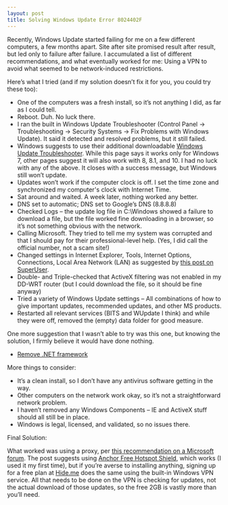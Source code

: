 ```yaml
---
layout: post
title: Solving Windows Update Error 8024402F
---
```


Recently, Windows Update started failing for me on a few different computers, a
few months apart. Site after site promised result after result, but led only to
failure after failure. I accumulated a list of different recommendations, and
what eventually worked for me: Using a VPN to avoid what seemed to be
network-induced restrictions.

<!--more-->

Here’s what I tried (and if my solution doesn’t fix it for you, you could try
these too):

 * One of the computers was a fresh install, so it’s not anything I did, as far
   as I could tell.
 * Reboot. Duh. No luck there.
 * I ran the built in Windows Update Troubleshooter (Control Panel ->
   Troubleshooting -> Security Systems -> Fix Problems with Windows Update).
   It said it detected and resolved problems, but it still failed.
 * Windows suggests to use their additional downloadable
   [Windows Update Troubleshooter](http://windows.microsoft.com/en-us/windows/windows-update-error-80244016-8024402f-c80003fa#1TC=windows-7).
   While this page says it works only for Windows 7, other pages suggest it will
   also work with 8, 8.1, and 10. I had no luck with any of the above. It closes
   with a success message, but Windows still won’t update.
 * Updates won’t work if the computer clock is off. I set the time zone and
   synchronized my computer's clock with Internet Time.
 * Sat around and waited. A week later, nothing worked any better.
 * DNS set to automatic; DNS set to Google’s DNS (8.8.8.8)
 * Checked Logs – the update log file in C:\Windows showed a failure to download
 a file, but the file worked fine downloading in a browser, so it’s not
   something obvious with the network.
 * Calling Microsoft. They tried to tell me my system was corrupted and that I
   should pay for their professional-level help. (Yes, I did call the official
   number, not a scam site!)
 * Changed settings in Internet Explorer, Tools, Internet Options, Connections,
   Local Area Network (LAN) as suggested by [this post on SuperUser](http://superuser.com/a/269909).
 * Double- and Triple-checked that ActiveX filtering was not enabled in my
   DD-WRT router (but I could download the file, so it should be fine anyway)
 * Tried a variety of Windows Update settings – All combinations of how to give
   important updates, recommended updates, and other MS products.
 * Restarted all relevant services (BITS and WUpdate I think) and while they
   were off, removed the (empty) data folder for good measure.

One more suggestion that I wasn’t able to try was this one, but knowing the
solution, I firmly believe it would have done nothing.
 * [Remove .NET framework](http://www.sevenforums.com/windows-updates-activation/255565-windows-update-error-8024402f-2.html)

More things to consider:

 * It’s a clean install, so I don’t have any antivirus software getting in the
   way.
 * Other computers on the network work okay, so it’s not a straightforward
   network problem.
 * I haven’t removed any Windows Components – IE and ActiveX stuff should all
   still be in place.
 * Windows is legal, licensed, and validated, so no issues there.

Final Solution:

What worked was using a proxy, per
[this recommendation on a Microsoft forum](https://social.technet.microsoft.com/Forums/windows/en-US/698a4001-b00e-4595-a045-c26232c6b85f/kb2533552-causes-windows-update-failure-error-code-8024402f?forum=w7itprosecurity).
The post suggests using [Anchor Free Hotspot Shield](https://www.anchorfree.com/),
which works (I used it my first time), but if you’re averse to installing
anything, signing up for a free plan at [Hide.me](https://hide.me/) does the
same using the built-in Windows VPN service. All that needs to be done on the
VPN is checking for updates, not the actual download of those updates, so the
free 2GB is vastly more than you’ll need.
